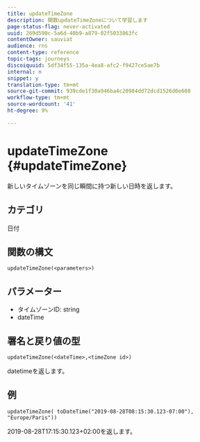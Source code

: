 ```yaml
---
title: updateTimeZone
description: 関数updateTimeZoneについて学習します
page-status-flag: never-activated
uuid: 269d590c-5a6d-40b9-a879-02f5033863fc
contentOwner: sauviat
audience: rns
content-type: reference
topic-tags: journeys
discoiquuid: 5df34f55-135a-4ea8-afc2-f9427ce5ae7b
internal: n
snippet: y
translation-type: tm+mt
source-git-commit: 939cde1f30a946ba4c20984dd72dcd1526d6e608
workflow-type: tm+mt
source-wordcount: '41'
ht-degree: 9%

---
```



# updateTimeZone {#updateTimeZone}

新しいタイムゾーンを同じ瞬間に持つ新しい日時を返します。

## カテゴリ

日付

## 関数の構文

`updateTimeZone(<parameters>)`

## パラメーター

* タイムゾーンID: string
* dateTime

## 署名と戻り値の型

`updateTimeZone(<dateTime>,<timeZone id>)`

datetimeを返します。

## 例

`updateTimeZone( toDateTime("2019-08-28T08:15:30.123-07:00"), "Europe/Paris"))`

2019-08-28T17:15:30.123+02:00を返します。

<!--`updateTimeZone( toDateTime("2019-08-28T08:15:30.123-07:00"), toTimeZone("Europe/Paris")))`

Returns "2019-08-28T17:15:30.123+02:00".-->
